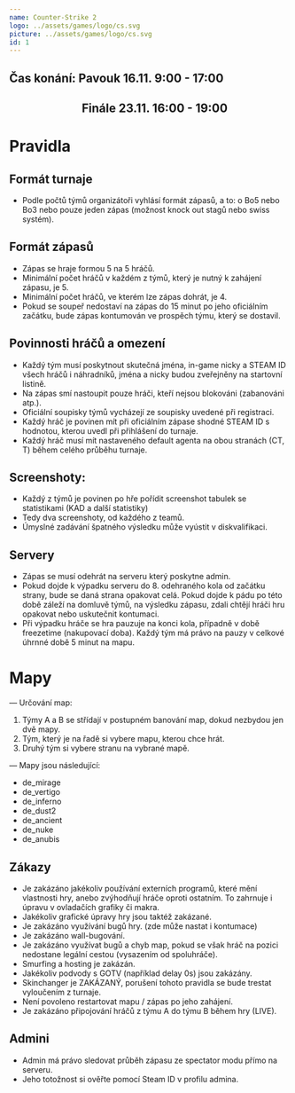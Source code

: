 ```yaml
---
name: Counter-Strike 2
logo: ../assets/games/logo/cs.svg
picture: ../assets/games/logo/cs.svg
id: 1
---
```


## Čas konání: Pavouk 16.11. 9:00 - 17:00
## &emsp;&emsp;&emsp;&emsp;&emsp;&emsp; Finále 23.11. 16:00 - 19:00

# Pravidla

## Formát turnaje

- Podle počtů týmů organizátoři vyhlásí formát zápasů, a to: o Bo5 nebo Bo3 nebo pouze jeden zápas (možnost knock out stagů nebo swiss systém).

## Formát zápasů

- Zápas se hraje formou 5 na 5 hráčů.
- Minimální počet hráčů v každém z týmů, který je nutný k zahájení zápasu, je 5.
- Minimální počet hráčů, ve kterém lze zápas dohrát, je 4.
- Pokud se soupeř nedostaví na zápas do 15 minut po jeho oficiálním začátku, bude zápas kontumován ve prospěch týmu, který se dostavil.

## Povinnosti hráčů a omezení

- Každý tým musí poskytnout skutečná jména, in-game nicky a STEAM ID všech hráčů i náhradníků, jména a nicky budou zveřejněny na startovní listině.
- Na zápas smí nastoupit pouze hráči, kteří nejsou blokováni (zabanováni atp.).
- Oficiální soupisky týmů vycházejí ze soupisky uvedené při registraci.
- Každý hráč je povinen mít při oficiálním zápase shodné STEAM ID s hodnotou, kterou uvedl při přihlášení do turnaje.
- Každý hráč musí mít nastaveného default agenta na obou stranách (CT, T) během celého průběhu turnaje.

## Screenshoty:

- Každý z týmů je povinen po hře pořídit screenshot tabulek se statistikami (KAD a další statistiky)
- Tedy dva screenshoty, od každého z teamů.
- Úmyslné zadávání špatného výsledku může vyústit v diskvalifikaci.

## Servery

- Zápas se musí odehrát na serveru který poskytne admin.
- Pokud dojde k výpadku serveru do 8. odehraného kola od začátku strany, bude se daná strana opakovat celá. Pokud dojde k pádu po této době záleží na domluvě týmů, na výsledku zápasu, zdali chtějí hráči hru opakovat nebo uskutečnit kontumaci.
- Při výpadku hráče se hra pauzuje na konci kola, případně v době freezetime (nakupovací doba). Každý tým má právo na pauzy v celkové úhrnné době 5 minut na mapu.

# Mapy

— Určování map:
1. Týmy A a B se střídají v postupném banování map, dokud nezbydou jen dvě mapy.
2. Tým, který je na řadě si vybere mapu, kterou chce hrát.
3. Druhý tým si vybere stranu na vybrané mapě.

— Mapy jsou následující:
- de_mirage 
- de_vertigo 
- de_inferno 
- de_dust2 
- de_ancient 
- de_nuke
- de_anubis

## Zákazy

- Je zakázáno jakékoliv používání externích programů, které mění vlastnosti hry, anebo zvýhodňují hráče oproti ostatním. To zahrnuje i úpravu v ovladačích grafiky či makra.
- Jakékoliv grafické úpravy hry jsou taktéž zakázané.
- Je zakázáno využívání bugů hry. (zde může nastat i kontumace)
- Je zakázáno wall-bugování.
- Je zakázáno využívat bugů a chyb map, pokud se však hráč na pozici nedostane legální cestou (vysazením od spoluhráče).
- Smurfing a hosting je zakázán.
- Jakékoliv podvody s GOTV (například delay 0s) jsou zakázány.
- Skinchanger je ZAKÁZANÝ, porušení tohoto pravidla se bude trestat vyloučením z turnaje.
- Není povoleno restartovat mapu / zápas po jeho zahájení.
- Je zakázáno připojování hráčů z týmu A do týmu B během hry (LIVE).

## Admini

- Admin má právo sledovat průběh zápasu ze spectator modu přímo na serveru.
- Jeho totožnost si ověřte pomocí Steam ID v profilu admina.